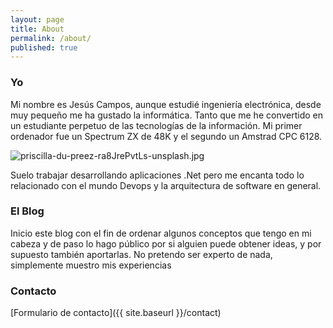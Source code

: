 ```yaml
---
layout: page
title: About
permalink: /about/
published: true
---
```


### Yo

Mi nombre es Jesús Campos, aunque estudié ingeniería electrónica, desde muy pequeño me ha gustado la informática. Tanto que me he convertido en un estudiante perpetuo de las tecnologías de la información. Mi primer ordenador fue un Spectrum ZX de 48K y el segundo un Amstrad CPC 6128.

![priscilla-du-preez-ra8JrePvtLs-unsplash.jpg]({{site.baseurl}}/priscilla-du-preez-ra8JrePvtLs-unsplash.jpg)



Suelo trabajar desarrollando aplicaciones .Net pero me encanta todo lo relacionado con el mundo Devops y la arquitectura de software en general.

### El Blog

Inicio este blog con el fin de ordenar algunos conceptos que tengo en mi cabeza y de paso lo hago público por si alguien puede obtener ideas, y por supuesto también aportarlas. No pretendo ser experto de nada, simplemente muestro mis experiencias 

### Contacto

[Formulario de contacto]({{ site.baseurl }}/contact)
